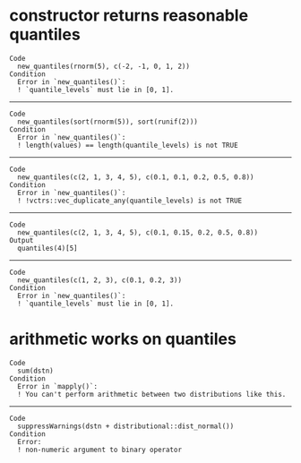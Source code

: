 # constructor returns reasonable quantiles

    Code
      new_quantiles(rnorm(5), c(-2, -1, 0, 1, 2))
    Condition
      Error in `new_quantiles()`:
      ! `quantile_levels` must lie in [0, 1].

---

    Code
      new_quantiles(sort(rnorm(5)), sort(runif(2)))
    Condition
      Error in `new_quantiles()`:
      ! length(values) == length(quantile_levels) is not TRUE

---

    Code
      new_quantiles(c(2, 1, 3, 4, 5), c(0.1, 0.1, 0.2, 0.5, 0.8))
    Condition
      Error in `new_quantiles()`:
      ! !vctrs::vec_duplicate_any(quantile_levels) is not TRUE

---

    Code
      new_quantiles(c(2, 1, 3, 4, 5), c(0.1, 0.15, 0.2, 0.5, 0.8))
    Output
      quantiles(4)[5]

---

    Code
      new_quantiles(c(1, 2, 3), c(0.1, 0.2, 3))
    Condition
      Error in `new_quantiles()`:
      ! `quantile_levels` must lie in [0, 1].

# arithmetic works on quantiles

    Code
      sum(dstn)
    Condition
      Error in `mapply()`:
      ! You can't perform arithmetic between two distributions like this.

---

    Code
      suppressWarnings(dstn + distributional::dist_normal())
    Condition
      Error:
      ! non-numeric argument to binary operator

